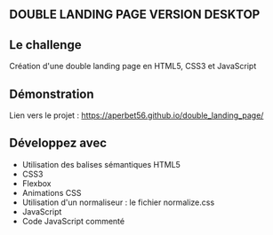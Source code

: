 ## DOUBLE LANDING PAGE VERSION DESKTOP

## Le challenge

Création d'une double landing page en HTML5, CSS3 et JavaScript

## Démonstration

Lien vers le projet : https://aperbet56.github.io/double_landing_page/

## Développez avec

- Utilisation des balises sémantiques HTML5
- CSS3
- Flexbox
- Animations CSS
- Utilisation d'un normaliseur : le fichier normalize.css
- JavaScript
- Code JavaScript commenté
